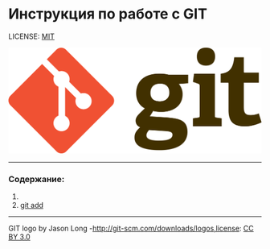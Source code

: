 # Инструкция по работе с GIT 

LICENSE: [MIT](license.md) 

![](./assets/Git-logo.png)

---

### Содержание:
1.
2. [git add](./add.md)

---

GIT logo by Jason Long -http://git-scm.com/downloads/logos,license: [CC BY 3.0](https://creativecommons.org/licenses/by/3.0/deed.ru)